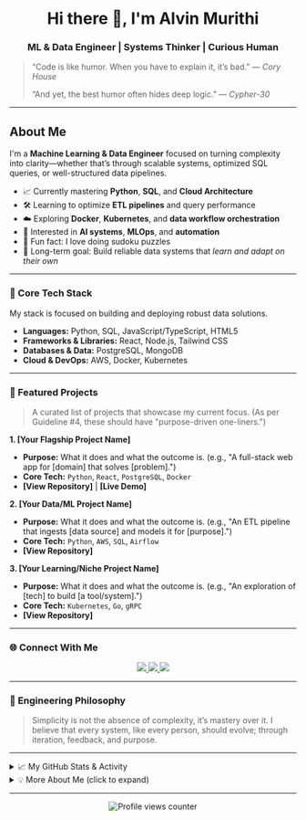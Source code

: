 <h1 align="center">Hi there 👋, I'm Alvin Murithi</h1>
<h3 align="center">ML & Data Engineer | Systems Thinker | Curious Human</h3>

> “Code is like humor. When you have to explain it, it’s bad.” — *Cory House*
> 
> “And yet, the best humor often hides deep logic.” — *Cypher-30*

---

## About Me

I'm a **Machine Learning & Data Engineer** focused on turning complexity into clarity—whether that’s through scalable systems, optimized SQL queries, or well-structured data pipelines.

- 📈 Currently mastering **Python**, **SQL**, and **Cloud Architecture**
- 🛠️ Learning to optimize **ETL pipelines** and query performance
- ☁️ Exploring **Docker**, **Kubernetes**, and **data workflow orchestration**
- 🤖 Interested in **AI systems**, **MLOps**, and **automation**
- 🧩 Fun fact: I love doing sudoku puzzles
- 🎯 Long-term goal: Build reliable data systems that *learn and adapt on their own*

---

### 🧰 Core Tech Stack

My stack is focused on building and deploying robust data solutions.

* **Languages:** Python, SQL, JavaScript/TypeScript, HTML5
* **Frameworks & Libraries:** React, Node.js, Tailwind CSS
* **Databases & Data:** PostgreSQL, MongoDB
* **Cloud & DevOps:** AWS, Docker, Kubernetes

---

### 🚀 Featured Projects

> A curated list of projects that showcase my current focus. (As per Guideline #4, these should have "purpose-driven one-liners.")

**1. [Your Flagship Project Name]**
* **Purpose:** What it does and what the outcome is. (e.g., "A full-stack web app for [domain] that solves [problem].")
* **Core Tech:** `Python`, `React`, `PostgreSQL`, `Docker`
* **[View Repository]** | **[Live Demo]**

**2. [Your Data/ML Project Name]**
* **Purpose:** What it does and what the outcome is. (e.g., "An ETL pipeline that ingests [data source] and models it for [purpose].")
* **Core Tech:** `Python`, `AWS`, `SQL`, `Airflow`
* **[View Repository]**

**3. [Your Learning/Niche Project Name]**
* **Purpose:** What it does and what the outcome is. (e.g., "An exploration of [tech] to build [a tool/system].")
* **Core Tech:** `Kubernetes`, `Go`, `gRPC`
* **[View Repository]**

---

### 🌐 Connect With Me

<p align="center">
  <a href="mailto:ialvinmurithi@gmail.com">
    <img src="https://img.shields.io/badge/Email-D14836?style=for-the-badge&logo=gmail&logoColor=white" />
  </a>
  <a href="https://www.linkedin.com/in/alvin-murithi-0a0196328?utm_source=share&utm_campaign=share_via&utm_content=profile&utm_medium=ios_app">
    <img src="https://img.shields.io/badge/LinkedIn-0A66C2?style=for-the-badge&logo=linkedin&logoColor=white" />
  </a>
  <a href="https://github.com/cypher-30">
    <img src="https://img.shields.io/badge/GitHub-181717?style=for-the-badge&logo=github&logoColor=white" />
  </a>
</p>

---

### 🌌 Engineering Philosophy

> Simplicity is not the absence of complexity, it’s mastery over it.
> I believe that every system, like every person, should evolve; through iteration, feedback, and purpose.

---

<details>
<summary>📈 My GitHub Stats & Activity</summary>
<br/>
<p align="center">
  <img src="https://github-readme-stats.vercel.app/api?username=cypher-30&show_icons=true&theme=nord&hide_border=true&count_private=true" alt="GitHub Stats" />
  <img src="https://github-readme-streak-stats.herokuapp.com?user=cypher-30&theme=nord&hide_border=true&date_format=M%20j%5B,%20Y%5D" alt="GitHub Streak" />
</p>

<p align="center">
  <img src="https://github-readme-stats.vercel.app/api/top-langs/?username=cypher-30&layout=compact&langs_count=6&theme=nord&hide_border=true" alt="Top Languages" />
</p>
</details>

<details>
<summary>💡 More About Me (click to expand)</summary>
<br/>
-  I approach problems like puzzles: break them down, find patterns, build back stronger.
-  I love ambient and instrumental music while coding; it helps me enter a flow state.
-  Vision: To engineer data systems that think before they break.
-  Motto: *“If code is language, then debugging is philosophy.”*
</details>

---

<p align="center">
  <img src="https://komarev.com/ghpvc/?username=cypher-30&color=blue" alt="Profile views counter" />
</p>
